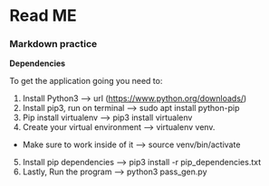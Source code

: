 # Read ME

### Markdown practice
**Dependencies**

To get the application going you need to:

1. Install Python3 --> url (https://www.python.org/downloads/)
2. Install pip3, run on terminal --> sudo apt install python-pip
3. Pip install virtualenv --> pip3 install virtualenv
4. Create your virtual environment --> virtualenv venv.
 *  Make sure to work inside of it --> source venv/bin/activate
5. Install pip dependencies --> pip3 install -r pip_dependencies.txt
6. Lastly, Run the program --> python3 pass_gen.py


